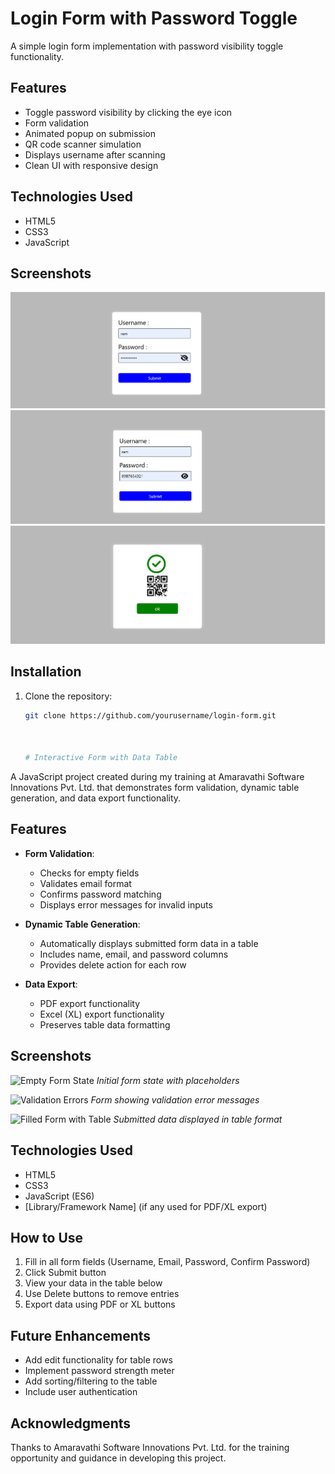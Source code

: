 # Login Form with Password Toggle

A simple login form implementation with password visibility toggle functionality.

## Features

- Toggle password visibility by clicking the eye icon
- Form validation
- Animated popup on submission
- QR code scanner simulation
- Displays username after scanning
- Clean UI with responsive design

## Technologies Used

- HTML5
- CSS3
- JavaScript

## Screenshots

![Login Form](https://github.com/Akulayagneshwaramurthy/JS/blob/main/Screenshot%202025-06-29%20104100.png)
![Form with Password Visible](https://github.com/Akulayagneshwaramurthy/JS/blob/main/Screenshot%202025-06-29%20104108.png)
![Form with popup and scanner](https://github.com/Akulayagneshwaramurthy/JS/blob/main/Screenshot%202025-06-29%20104116.png)

## Installation

1. Clone the repository:
   ```bash
   git clone https://github.com/yourusername/login-form.git



   # Interactive Form with Data Table

A JavaScript project created during my training at Amaravathi Software Innovations Pvt. Ltd. that demonstrates form validation, dynamic table generation, and data export functionality.

## Features

- **Form Validation**:
  - Checks for empty fields
  - Validates email format
  - Confirms password matching
  - Displays error messages for invalid inputs

- **Dynamic Table Generation**:
  - Automatically displays submitted form data in a table
  - Includes name, email, and password columns
  - Provides delete action for each row

- **Data Export**:
  - PDF export functionality
  - Excel (XL) export functionality
  - Preserves table data formatting

## Screenshots

![Empty Form State](/screenshots/form-empty.png)
*Initial form state with placeholders*

![Validation Errors](/screenshots/form-errors.png)
*Form showing validation error messages*

![Filled Form with Table](/screenshots/form-filled.png)
*Submitted data displayed in table format*

## Technologies Used

- HTML5
- CSS3
- JavaScript (ES6)
- [Library/Framework Name] (if any used for PDF/XL export)

## How to Use

1. Fill in all form fields (Username, Email, Password, Confirm Password)
2. Click Submit button
3. View your data in the table below
4. Use Delete buttons to remove entries
5. Export data using PDF or XL buttons

## Future Enhancements

- Add edit functionality for table rows
- Implement password strength meter
- Add sorting/filtering to the table
- Include user authentication

## Acknowledgments

Thanks to Amaravathi Software Innovations Pvt. Ltd. for the training opportunity and guidance in developing this project.
